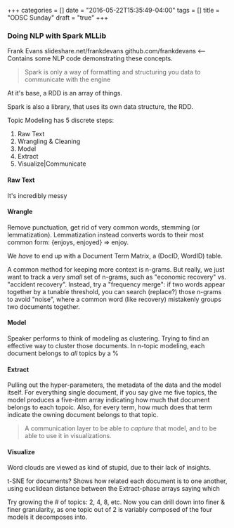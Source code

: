 +++
categories = []
date = "2016-05-22T15:35:49-04:00"
tags = []
title = "ODSC Sunday"
draft = "true"
+++

### Doing NLP with Spark MLLib
Frank Evans
slideshare.net/frankdevans
github.com/frankdevans <-- Contains some NLP code demonstrating these concepts.

> Spark is only a way of formatting and structuring you data to communicate
> with the engine

At it's base, a RDD is an array of things.

Spark is also a library, that uses its own data structure, the RDD.

Topic Modeling has 5 discrete steps:
1. Raw Text
2. Wrangling & Cleaning
3. Model
4. Extract
5. Visualize|Communicate

#### Raw Text
It's incredibly messy

#### Wrangle
Remove punctuation, get rid of very common words, stemming (or lemmatization).
Lemmatization instead converts words to their most common form: {enjoys,
enjoyed} => enjoy.

We _have_ to end up with a Document Term Matrix, a (DocID, WordID) table.

A common method for keeping more context is n-grams. But really, we just want
to track a very _small_ set of n-grams, such as "economic recovery" vs.
"accident recovery". Instead, try a "frequency merge": if two words appear
together by a tunable threshold, you can search (replace?) those n-grams to
avoid "noise", where a common word (like recovery) mistakenly groups two
documents together.

#### Model
Speaker performs to think of modeling as clustering. Trying to find an
effective way to cluster those documents. In n-topic modeling, each document
belongs to _all_ topics by a %

#### Extract
Pulling out the hyper-parameters, the metadata of the data and the model
itself.
For everything single document, if you say give me five topics, the model
produces a five-item array indicating how much that document belongs to each
topoic. Also, for every term, how much does that term indicate the owning
document belongs to that topic.

> A communication layer to be able to _capture_ that model, and to be able to
> use it in visualizations.

#### Visualize
Word clouds are viewed as kind of stupid, due to their lack of insights.

t-SNE for documents? Shows how related each document is to one another, using
euclidean distance between the Extract-phase arrays saying which

Try growing the # of topics: 2, 4, 8, etc. Now you can drill down into finer &
finer granularity, as one topic out of 2 is variably composed of the four
models it decomposes into.
